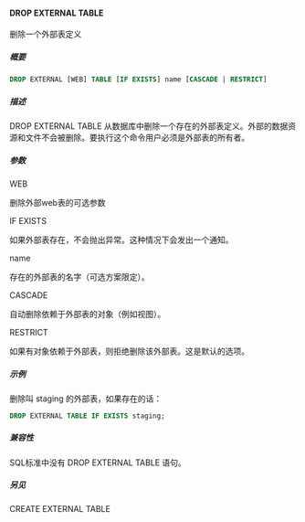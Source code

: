 #### DROP EXTERNAL TABLE

删除一个外部表定义

##### 概要

```sql
DROP EXTERNAL [WEB] TABLE [IF EXISTS] name [CASCADE | RESTRICT]
```

##### 描述

DROP EXTERNAL TABLE 从数据库中删除一个存在的外部表定义。外部的数据资源和文件不会被删除。要执行这个命令用户必须是外部表的所有者。

##### 参数

WEB

删除外部web表的可选参数

IF EXISTS

如果外部表存在，不会抛出异常。这种情况下会发出一个通知。

name

存在的外部表的名字（可选方案限定）。

CASCADE

自动删除依赖于外部表的对象（例如视图）。

RESTRICT

如果有对象依赖于外部表，则拒绝删除该外部表。这是默认的选项。

##### 示例

删除叫 staging 的外部表，如果存在的话：

```sql
DROP EXTERNAL TABLE IF EXISTS staging;
```

##### 兼容性

SQL标准中没有 DROP EXTERNAL TABLE 语句。

##### 另见

CREATE EXTERNAL TABLE